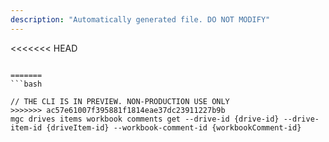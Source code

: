 ```yaml
---
description: "Automatically generated file. DO NOT MODIFY"
---
```


<<<<<<< HEAD
```cli

=======
```bash

// THE CLI IS IN PREVIEW. NON-PRODUCTION USE ONLY
>>>>>>> ac57e61007f395881f1814eae37dc23911227b9b
mgc drives items workbook comments get --drive-id {drive-id} --drive-item-id {driveItem-id} --workbook-comment-id {workbookComment-id}

```